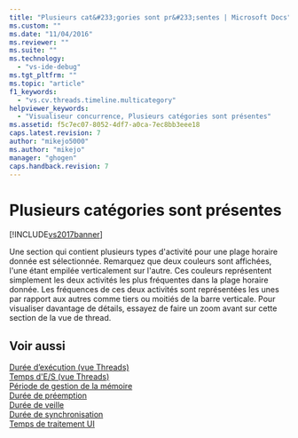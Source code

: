 ```yaml
---
title: "Plusieurs cat&#233;gories sont pr&#233;sentes | Microsoft Docs"
ms.custom: ""
ms.date: "11/04/2016"
ms.reviewer: ""
ms.suite: ""
ms.technology: 
  - "vs-ide-debug"
ms.tgt_pltfrm: ""
ms.topic: "article"
f1_keywords: 
  - "vs.cv.threads.timeline.multicategory"
helpviewer_keywords: 
  - "Visualiseur concurrence, Plusieurs catégories sont présentes"
ms.assetid: f5c7ec07-8052-4df7-a0ca-7ec8bb3eee18
caps.latest.revision: 7
author: "mikejo5000"
ms.author: "mikejo"
manager: "ghogen"
caps.handback.revision: 7
---
```

# Plusieurs cat&#233;gories sont pr&#233;sentes
[!INCLUDE[vs2017banner](../code-quality/includes/vs2017banner.md)]

Une section qui contient plusieurs types d'activité pour une plage horaire donnée est sélectionnée.  Remarquez que deux couleurs sont affichées, l'une étant empilée verticalement sur l'autre.  Ces couleurs représentent simplement les deux activités les plus fréquentes dans la plage horaire donnée.  Les fréquences de ces deux activités sont représentées les unes par rapport aux autres comme tiers ou moitiés de la barre verticale.  Pour visualiser davantage de détails, essayez de faire un zoom avant sur cette section de la vue de thread.  
  
## Voir aussi  
 [Durée d’exécution \(vue Threads\)](../profiling/execution-time-threads-view.md)   
 [Temps d'E\/S \(vue Threads\)](../profiling/i-o-time-threads-view.md)   
 [Période de gestion de la mémoire](../profiling/memory-management-time.md)   
 [Durée de préemption](../profiling/preemption-time.md)   
 [Durée de veille](../profiling/sleep-time.md)   
 [Durée de synchronisation](../profiling/synchronization-time.md)   
 [Temps de traitement UI](../profiling/ui-processing-time.md)